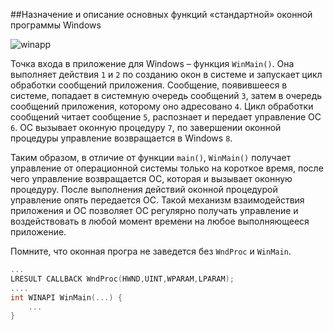 ##Назначение и описание основных функций «стандартной» оконной программы Windows

![winapp](http://dvo.sut.ru/libr/cvti/i618buz/pic/20_1.gif)

Точка входа в приложение для Windows – функция `WinMain()`. Она выполняет действия `1` и `2` по созданию окон в системе и запускает цикл обработки сообщений приложения. Сообщение, появившееся в системе, попадает в системную очередь сообщений `3`, затем в очередь сообщений приложения, которому оно адресовано `4`. Цикл обработки сообщений читает сообщение `5`, распознает и передает управление ОС `6`. ОС вызывает оконную процедуру `7`, по завершении оконной процедуры управление возвращается в Windows `8`.

Таким образом, в отличие от функции `main()`, `WinMain()` получает управление от операционной системы только на короткое время, после чего управление возвращается ОС, которая и вызывает оконную процедуру. После выполнения действий оконной процедурой управление опять передается ОС. Такой механизм взаимодействия приложения и ОС позволяет ОС регулярно получать управление и воздействовать в любой момент времени на любое выполняющееся приложение.

Помните, что оконная програ не заведется без `WndProc` и `WinMain`.
```cpp
...
LRESULT CALLBACK WndProc(HWND,UINT,WPARAM,LPARAM);
....
int WINAPI WinMain(...) { 
	...
}
```